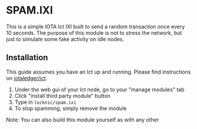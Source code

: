 # SPAM.IXI
This is a simple IOTA Ict IXI built to send a random transaction once every 10 seconds. The purpose of this module is not to stress the network, but just to simulate some fake activity on idle nodes.

## Installation

This guide assumes you have an Ict up and running. Please find instructions on [iotaledger/ict](https://github.com/iotaledger/ict#installation).

1. Under the web gui of your Ict node, go to your "manage modules" tab
2. Click "install third party module" button
3. Type in `locknic/spam.ixi`
4. To stop spamming, simply remove the module 

Note: You can also build this module yourself as with any other
